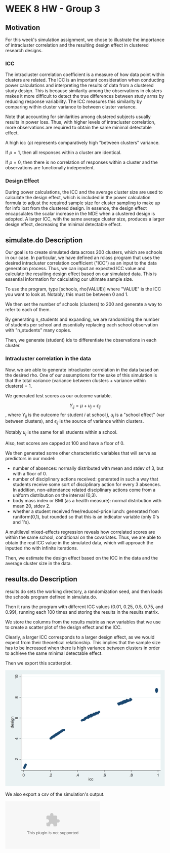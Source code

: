 # WEEK 8 HW - Group 3

## Motivation

For this week's simulation assignment, we chose to illustrate the importance of intracluster correlation and the resulting design effect in clustered research designs.

### ICC

The intracluster correlation coefficient is a measure of how data point within clusters are related. The ICC is an important consideration when conducting power calculations and interpreting the results of data from a clustered study design. This is because similarity among the observations in clusters makes it more difficult to detect the true differences between study arms by reducing response variability. The ICC measures this similarity by comparing within cluster variance to between cluster variance.

Note that accounting for similarities among clustered subjects usually results in power loss. Thus, with higher levels of intracluster correlation, more observations are required to obtain the same minimal detectable effect.

A high icc ($\rho$) represents comparatively high "between clusters" variance.

If $\rho=1$, then all responses within a cluster are identical.

If $\rho=0$, then there is no correlation of responses within a cluster and the observations are functionally independent.

### Design Effect

During power calculations, the ICC and the average cluster size are used to calculate the design effect, which is included in the power calculation formula to adjust the required sample size for cluster sampling to make up for info lost from the clustered design. In essence, the design effect encapsulates the scalar increase in the MDE when a clustered design is adopted. A larger ICC, with the same average cluster size, produces a larger design effect, decreasing the minimal detectable effect.

## simulate.do Description

Our goal is to create simulated data across 200 clusters, which are schools in our case. In particular, we have defined an rclass program that uses the desired intracluster correlation coefficient ("ICC") as an input to the data generation process. Thus, we can input an expected ICC value and calculate the resulting design effect based on our simulated data. This is essential information for calculating our ultimate sample size.

To use the program, type [schools, rho(VALUE)] where "VALUE" is the ICC you want to look at. Notably, this must be between 0 and 1.

We then set the number of schools (clusters) to 200 and generate a way to refer to each of them.

By generating n_students and expanding, we are randomizing the number of students per school and essentially replacing each school observation with "n_students" many copies.

Then, we generate (student) ids to differentiate the observations in each cluster.

### Intracluster correlation in the data

Now, we are able to generate intracluster correlation in the data based on the desired rho. One of our assumptions for the sake of this simulation is that the total variance (variance between clusters + variance within clusters) = 1.

We generated test scores as our outcome variable. 

$$Y_{ij} = \mu + u_j + \epsilon_{ij}$$,
where $Y_{ij}$ is the outcome for student $i$ at school $j$, $u_j$ is a "school effect" (var between clusters), and $\epsilon_{ij}$ is the source of variance within clusters.

Notably $u_j$ is the same for all students within a school.

Also, test scores are capped at 100 and have a floor of 0.

We then generated some other characteristic variables that will serve as predictors in our model:
- number of absences: normally distributed with mean and stdev of 3, but with a floor of 0.
- number of disciplinary actions received: generated in such a way that students receive some sort of disciplinary action for every 3 absences. In addition, non-attendance related disciplinary actions come from a uniform distribution on the interval (0,3).
- body mass index or BMI (as a health measure): normal distribution with mean 20, stdev 2.
- whether a student received free/reduced-price lunch: generated from runiform(0,1), but rounded so that this is an indicator variable (only 0's and 1's).

A multilevel mixed-effects regression reveals how correlated scores are within the same school, conditional on the covariates. Thus, we are able to obtain the real ICC value in the simulated data, which will approach the inputted rho with infinite iterations.

Then, we estimate the design effect based on the ICC in the data and the average cluster size in the data.

## results.do Description

results.do sets the working directory, a randomization seed, and then loads the schools program defined in simulate.do. 

Then it runs the program with different ICC values (0.01, 0.25, 0.5, 0.75, and 0.99), running each 100 times and storing the results in the results matrix.

We store the columns from the results matrix as new variables that we use to create a scatter plot of the design effect and the ICC. 

Clearly, a larger ICC corresponds to a larger design effect, as we would expect from their theoretical relationship. This implies that the sample size has to be increased when there is high variance between clusters in order to achieve the same minimal detectable effect.

Then we export this scatterplot.

![Scatterplot of icc and design effect](week8_design_icc_scatter.png)

We also export a csv of the simulation's output.

![csv of simulation's output](week8_rho_icc_design.csv)
